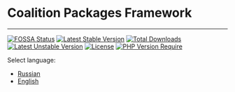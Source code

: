 # Coalition Packages Framework

---

[![FOSSA Status](https://app.fossa.com/api/projects/git%2Bgithub.com%2Fdrlenux%2Fcoalition-packages-framework.svg?type=shield)](https://app.fossa.com/projects/git%2Bgithub.com%2Fdrlenux%2Fcoalition-packages-framework?ref=badge_shield)
[![Latest Stable Version](http://poser.pugx.org/drlenux/cpf/v)](https://packagist.org/packages/drlenux/cpf) 
[![Total Downloads](http://poser.pugx.org/drlenux/cpf/downloads)](https://packagist.org/packages/drlenux/cpf) 
[![Latest Unstable Version](http://poser.pugx.org/drlenux/cpf/v/unstable)](https://packagist.org/packages/drlenux/cpf) 
[![License](http://poser.pugx.org/drlenux/cpf/license)](https://packagist.org/packages/drlenux/cpf) 
[![PHP Version Require](http://poser.pugx.org/drlenux/cpf/require/php)](https://packagist.org/packages/drlenux/cpf)

Select language:

- [Russian](./docs/RU.MD)
- [English](./docs/EN.MD)